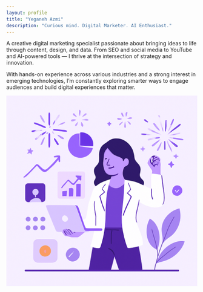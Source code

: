 ```yaml
---
layout: profile
title: "Yeganeh Azmi"
description: "Curious mind. Digital Marketer. AI Enthusiast."
---
```


A creative digital marketing specialist passionate about bringing ideas to life through content, design, and data. From SEO and social media to YouTube and AI-powered tools — I thrive at the intersection of strategy and innovation.

With hands-on experience across various industries and a strong interest in emerging technologies, I’m constantly exploring smarter ways to engage audiences and build digital experiences that matter.

![Yeganeh Illustration](/img/yeganeh-illustration.png)